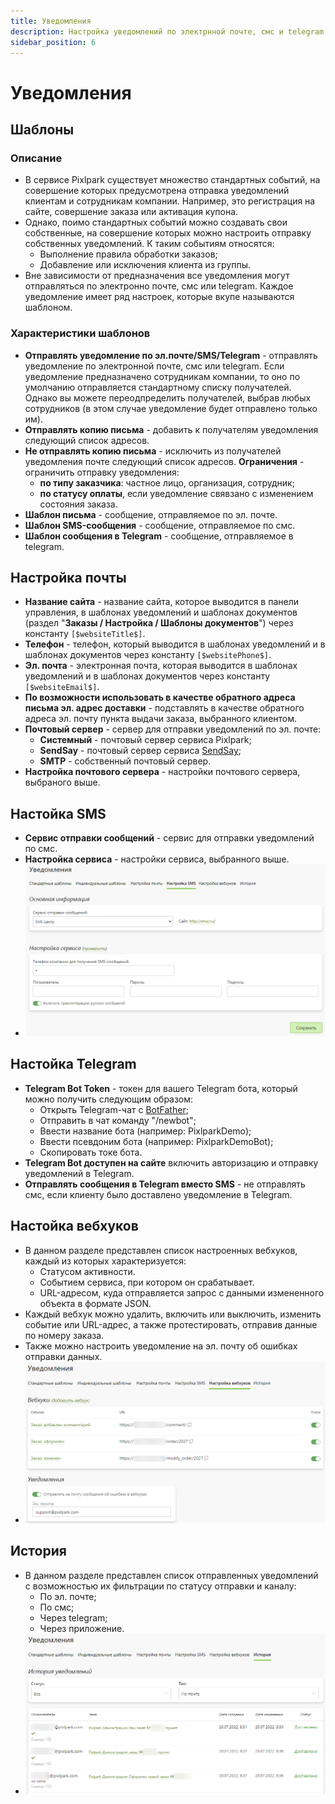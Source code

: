 ```yaml
---
title: Уведомления
description: Настройка уведомлений по электрнной почте, смс и telegram
sidebar_position: 6
---
```


# Уведомления
## Шаблоны
### Описание
* В сервисе Pixlpark существует множество стандартных событий, на совершение которых предусмотрена отправка уведомлений клиентам и сотрудникам компании. Например, это регистрация на сайте, совершение заказа или активация купона.
* Однако, поимо стандартных событий можно создавать свои собственные, на совершение которых можно настроить отправку собственных уведомлений. К таким событиям относятся:
    + Выполнение правила обработки заказов;
    + Добавление или исключения клиента из группы. 
* Вне зависимости от предназначения все уведомления могут отправляться по электронно почте, смс или telegram. Каждое уведомление имеет ряд настроек, которые вкупе называются шаблоном. 

### Характеристики шаблонов
* __Отправлять уведомление по эл.почте/SMS/Telegram__ - отправлять уведомление по электронной почте, смс или telegram. Если уведомление предназначено сотрудникам компании, то оно по умолчанию отправляется стандартному списку получателей. Однако вы можете переодпределить получателей, выбрав любых сотрудников (в этом случае уведомление будет отправлено только им).
* __Отправлять копию письма__ - добавить к получателям уведомления следующий список адресов.
* __Не отправлять копию письма__ - исключить из получателей уведомления почте следующий список адресов.
 __Ограничения__ - ограничить отправку уведомления:
    + __по типу заказчика__: частное лицо, организация, сотрудник;
    + __по статусу оплаты__, если уведомление свявзано с изменением состояния заказа. 
* __Шаблон письма__ - сообщение, отправляемое по эл. почте.
* __Шаблон SMS-сообщения__ - сообщение, отправляемое по смс.
* __Шаблон сообщения в Telegram__ - сообщение, отправляемое в telegram.

## Настройка почты
* __Название сайта__ - название сайта, которое выводится в панели управления, в шаблонах уведомлений и шаблонах документов (раздел "__Заказы / Настройка / Шаблоны документов__") через константу `[$websiteTitle$]`.
* __Телефон__ - телефон, который выводится в шаблонах уведомлений и в шаблонах документов через константу `[$websitePhone$]`.
* __Эл. почта__ - электронная почта, которая выводится в шаблонах уведомлений и в шаблонах документов через константу `[$websiteEmail$]`.
* __По возможности использовать в качестве обратного адреса письма эл. адрес доставки__ - подставлять в качестве обратного адреса эл. почту пункта выдачи заказа, выбранного клиентом.
* __Почтовый сервер__ - сервер для отправки уведомлений по эл. почте:
    + __Системный__ - почтовый сервер сервиса Pixlpark;
    + __SendSay__ - почтовый сервер сервиса [SendSay](https://sendsay.ru/);
    + __SMTP__ - собственный почтовый сервер.
* __Настройка почтового сервера__ - настройки почтового сервера, выбраного выше.

## Настойка SMS
* __Сервис отправки сообщений__ - сервис для отправки уведомлений по смс.
* __Настройка сервиса__ - настройки сервиса, выбранного выше.
* ![](../_media/marketing/notifications-sms.png)

## Настойка Telegram
* __Telegram Bot Token__ - токен для вашего Telegram бота, который можно получить следующим образом:
    + Открыть Telegram-чат с [BotFather](https://t.me/BotFather);
    + Отправить в чат команду "/newbot";
    + Ввести название бота (например: PixlparkDemo);
    + Ввести псевдоним бота (например: PixlparkDemoBot);
    + Скопировать токе бота.
* __Telegram Bot доступен на сайте__ включить авторизацию и отправку уведомлений в Telegram.
* __Отправлять сообщения в Telegram вместо SMS__ - не отправлять смс, если клиенту было доставлено уведомление в Telegram.

## Настойка вебхуков
* В данном разделе представлен список настроенных вебхуков, каждый из которых характеризуется:
    + Статусом активности.
    + Событием сервиса, при котором он срабатывает.
    + URL-адресом, куда отправляется запрос с данными измененного объекта в формате JSON.
* Каждый вебхук можно удалить, включить или выключить, изменить событие или URL-адрес, а также протестировать, отправив данные по номеру заказа.
* Также можно настроить уведомление на эл. почту об ошибках отправки данных.
* ![](../_media/marketing/notifications-webhooks.png)

## История
* В данном разделе представлен список отправленных уведомлений с возможностью их фильтрации по статусу отправки и каналу:
    + По эл. почте;
    + По смс;
    + Через telegram;
    + Через приложение.
* ![](../_media/marketing/notifications-history.png)